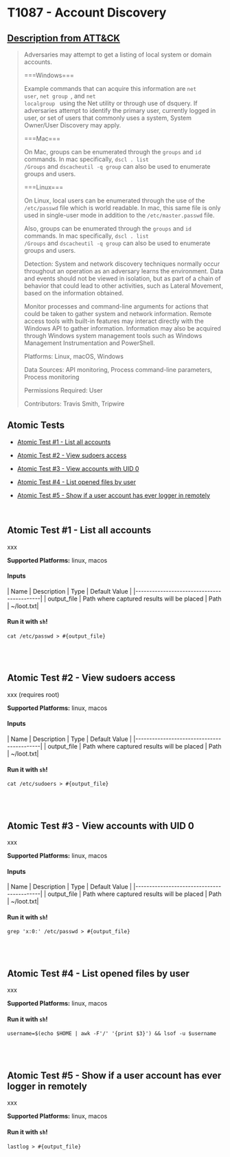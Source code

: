 # T1087 - Account Discovery
## [Description from ATT&CK](https://attack.mitre.org/wiki/Technique/T1087)
<blockquote>Adversaries may attempt to get a listing of local system or domain accounts. 

===Windows===

Example commands that can acquire this information are <code>net user</code>, <code>net group <groupname></code>, and <code>net localgroup <groupname></code> using the Net utility or through use of dsquery. If adversaries attempt to identify the primary user, currently logged in user, or set of users that commonly uses a system, System Owner/User Discovery may apply.

===Mac===

On Mac, groups can be enumerated through the <code>groups</code> and <code>id</code> commands. In mac specifically, <code>dscl . list /Groups</code> and <code>dscacheutil -q group</code> can also be used to enumerate groups and users.

===Linux===

On Linux, local users can be enumerated through the use of the <code>/etc/passwd</code> file which is world readable. In mac, this same file is only used in single-user mode in addition to the <code>/etc/master.passwd</code> file.

Also, groups can be enumerated through the <code>groups</code> and <code>id</code> commands. In mac specifically, <code>dscl . list /Groups</code> and <code>dscacheutil -q group</code> can also be used to enumerate groups and users.

Detection: System and network discovery techniques normally occur throughout an operation as an adversary learns the environment. Data and events should not be viewed in isolation, but as part of a chain of behavior that could lead to other activities, such as Lateral Movement, based on the information obtained.

Monitor processes and command-line arguments for actions that could be taken to gather system and network information. Remote access tools with built-in features may interact directly with the Windows API to gather information. Information may also be acquired through Windows system management tools such as Windows Management Instrumentation and PowerShell.

Platforms: Linux, macOS, Windows

Data Sources: API monitoring, Process command-line parameters, Process monitoring

Permissions Required: User

Contributors: Travis Smith, Tripwire</blockquote>

## Atomic Tests

- [Atomic Test #1 - List all accounts](#atomic-test-1---list-all-accounts)

- [Atomic Test #2 - View sudoers access](#atomic-test-2---view-sudoers-access)

- [Atomic Test #3 - View accounts with UID 0](#atomic-test-3---view-accounts-with-uid-0)

- [Atomic Test #4 - List opened files by user](#atomic-test-4---list-opened-files-by-user)

- [Atomic Test #5 - Show if a user account has ever logger in remotely](#atomic-test-5---show-if-a-user-account-has-ever-logger-in-remotely)


<br/>

## Atomic Test #1 - List all accounts
xxx

**Supported Platforms:** linux, macos


#### Inputs
| Name | Description | Type | Default Value | 
|-------------------------------------------|
    | output_file | Path where captured results will be placed | Path | ~/loot.txt|

#### Run it with `sh`!
```
cat /etc/passwd > #{output_file}

```
<br/>
<br/>

## Atomic Test #2 - View sudoers access
xxx (requires root)

**Supported Platforms:** linux, macos


#### Inputs
| Name | Description | Type | Default Value | 
|-------------------------------------------|
    | output_file | Path where captured results will be placed | Path | ~/loot.txt|

#### Run it with `sh`!
```
cat /etc/sudoers > #{output_file}

```
<br/>
<br/>

## Atomic Test #3 - View accounts with UID 0
xxx

**Supported Platforms:** linux, macos


#### Inputs
| Name | Description | Type | Default Value | 
|-------------------------------------------|
    | output_file | Path where captured results will be placed | Path | ~/loot.txt|

#### Run it with `sh`!
```
grep 'x:0:' /etc/passwd > #{output_file}

```
<br/>
<br/>

## Atomic Test #4 - List opened files by user
xxx

**Supported Platforms:** linux, macos


#### Run it with `sh`!
```
username=$(echo $HOME | awk -F'/' '{print $3}') && lsof -u $username

```
<br/>
<br/>

## Atomic Test #5 - Show if a user account has ever logger in remotely
xxx

**Supported Platforms:** linux, macos


#### Run it with `sh`!
```
lastlog > #{output_file}

```
<br/>
